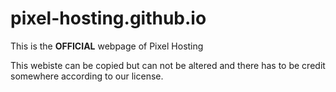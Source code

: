 # pixel-hosting.github.io

This is the **OFFICIAL** webpage of Pixel Hosting 

This webiste can be copied but can not be altered and there has to be credit somewhere according to our license. 
